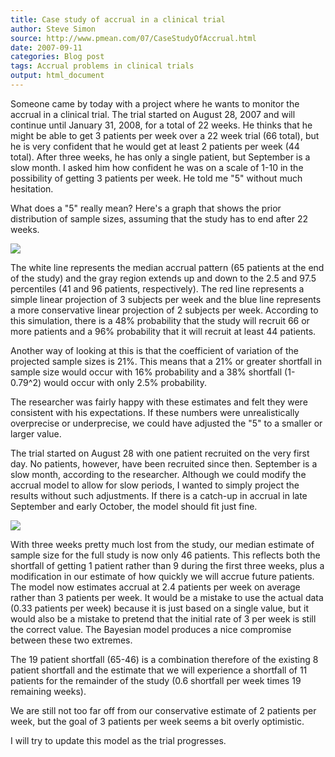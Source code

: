 ```yaml
---
title: Case study of accrual in a clinical trial
author: Steve Simon
source: http://www.pmean.com/07/CaseStudyOfAccrual.html
date: 2007-09-11
categories: Blog post
tags: Accrual problems in clinical trials
output: html_document
---
```


Someone came by today with a project where he wants to monitor the
accrual in a clinical trial. The trial started on August 28, 2007 and
will continue until January 31, 2008, for a total of 22 weeks. He
thinks that he might be able to get 3 patients per week over a 22 week
trial (66 total), but he is very confident that he would get at least
2 patients per week (44 total). After three weeks, he has only a
single patient, but September is a slow month. I asked him how
confident he was on a scale of 1-10 in the possibility of getting 3
patients per week. He told me "5" without much hesitation.

<!---More--->

What does a "5" really mean? Here's a graph that shows the prior
distribution of sample sizes, assuming that the study has to end after
22 weeks.

![](http://www.pmean.com/images/images/07/CaseStudyOfAccrual01.gif)

The white line represents the median accrual pattern (65 patients at
the end of the study) and the gray region extends up and down to the
2.5 and 97.5 percentiles (41 and 96 patients, respectively). The red
line represents a simple linear projection of 3 subjects per week and
the blue line represents a more conservative linear projection of 2
subjects per week. According to this simulation, there is a 48%
probability that the study will recruit 66 or more patients and a 96%
probability that it will recruit at least 44 patients.

Another way of looking at this is that the coefficient of variation of
the projected sample sizes is 21%. This means that a 21% or greater
shortfall in sample size would occur with 16% probability and a 38%
shortfall (1-0.79^2) would occur with only 2.5% probability.

The researcher was fairly happy with these estimates and felt they
were consistent with his expectations. If these numbers were
unrealistically overprecise or underprecise, we could have adjusted
the "5" to a smaller or larger value.

The trial started on August 28 with one patient recruited on the very
first day. No patients, however, have been recruited since then.
September is a slow month, according to the researcher. Although we
could modify the accrual model to allow for slow periods, I wanted to
simply project the results without such adjustments. If there is a
catch-up in accrual in late September and early October, the model
should fit just fine.

![](http://www.pmean.com/images/images/07/CaseStudyOfAccrual02.gif)

With three weeks pretty much lost from the study, our median estimate
of sample size for the full study is now only 46 patients. This
reflects both the shortfall of getting 1 patient rather than 9 during
the first three weeks, plus a modification in our estimate of how
quickly we will accrue future patients. The model now estimates
accrual at 2.4 patients per week on average rather than 3 patients per
week. It would be a mistake to use the actual data (0.33 patients per
week) because it is just based on a single value, but it would also be
a mistake to pretend that the initial rate of 3 per week is still the
correct value. The Bayesian model produces a nice compromise between
these two extremes.

The 19 patient shortfall (65-46) is a combination therefore of the
existing 8 patient shortfall and the estimate that we will experience
a shortfall of 11 patients for the remainder of the study (0.6
shortfall per week times 19 remaining weeks).

We are still not too far off from our conservative estimate of 2
patients per week, but the goal of 3 patients per week seems a bit
overly optimistic.

I will try to update this model as the trial progresses.
